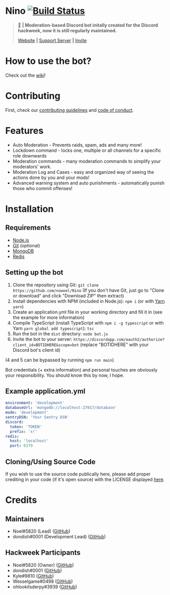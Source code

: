 # Nino [![Build Status](https://travis-ci.org/nowoel/Nino.svg?branch=master)](https://travis-ci.org/auguwu/Nino)

> :hammer: **| Moderation-based Discord bot initally created for the Discord hackweek, now it is still regularly maintained.**
>
> [Website](https://nino.augu.dev) **|** [Support Server](https://discord.gg/pEKkg9r) **|** [Invite](https://discordapp.com/oauth2/authorize?client_id=531613242473054229&scope=bot)

# How to use the bot?

Check out the [wiki](https://github.com/auguwu/Nino/wiki)!

# Contributing
First, check our [contributing guidelines](https://github.com/auguwu/nino/blob/master/CONTRIBUTING.md) and [code of conduct](https://github.com/auguwu/nino/blob/master/CODE_OF_CONDUCT.md).

# Features

* Auto Moderation - Prevents raids, spam, ads and many more!
* Lockdown command - locks one, multiple or all channels for a specific role downwards
* Moderation commands - many moderation commands to simplify your moderators' work.
* Moderation Log and Cases - easy and organized way of seeing the actions done by you and your mods! 
* Advanced warning system and auto punishments - automatically punish those who commit offenses!

# Installation

## Requirements

* [Node.js](https://nodejs.org)
* [Git](https://git-scm.com) (optional)
* [MongoDB](https://www.mongodb.com)
* [Redis](https://redis.io)

## Setting up the bot

1. Clone the repository using Git: ``git clone https://github.com/nowoel/Nino`` (If you don't have Git, just go to "Clone or download" and click "Download ZIP" then extract)
2. Install dependencies with NPM (included in Node.js): ``npm i`` (or with [Yarn](https://yarnpkg.com) ``yarn``)
3. Create an application.yml file in your working directory and fill it in (see the example for more information)
4. Compile TypeScript (install TypeScript with ``npm i -g typescript`` or with Yarn ``yarn global add typescript``): ``tsc``
5. Run the bot in the `dist` directory: ``node bot.js``
6. Invite the bot to your server: ``https://discordapp.com/oauth2/authorize?client_id=BOTIDHERE&scope=bot`` (replace "BOTIDHERE" with your Discord bot's client id)

(4 and 5 can be bypassed by running ``npm run main``)

Bot credentials (+ extra information) and personal touches are obviously your responsibility. You should know this by now, I hope.

## Example application.yml

```yaml
environment: 'development'
databaseUrl: 'mongodb://localhost:27017/database'
mode: 'development'
sentryDSN: 'Your Sentry DSN'
discord:
  token: 'TOKEN'
  prefix: 'x!'
redis:
  host: 'localhost'
  port: 6379
```

## Cloning/Using Source Code
If you wish to use the source code publically here, please add proper crediting in your code (if it's open source) with the LICENSE displayed [here](/LICENSE).

# Credits

## Maintainers
* Noel#5820 (Lead) ([GitHub](https://github.com/nowoel))
* dondish#0001 (Development Lead) ([GitHub](https://github.com/dondish))

## Hackweek Participants

* Noel#5820 (Owner) ([GitHub](https://github.com/nowoel))
* dondish#0001 ([GitHub](https://github.com/dondish))
* Kyle#9810 ([GitHub](https://github.com/dvhe))
* Wesselgame#0498 ([GitHub](https://github.com/PassTheWessel))
* ohlookitsderpy#3939 ([GitHub](https://github.com/ohlookitsderpy))